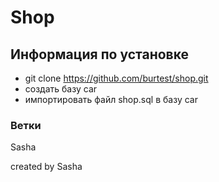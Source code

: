 # Shop



## Информация по установке	
- git clone https://github.com/burtest/shop.git
- создать базу car
- импортировать файл shop.sql в базу car


### Ветки
Sasha


created by Sasha

